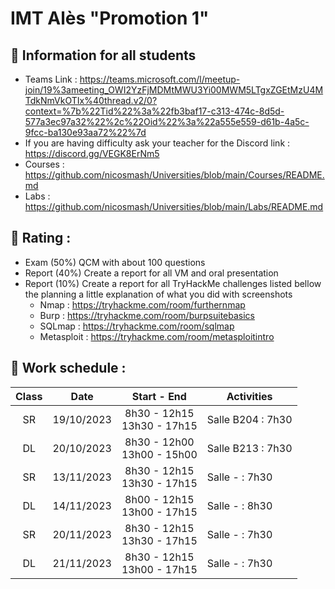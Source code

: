 # IMT Alès "Promotion 1"

## 📢 Information for all students

* Teams Link : https://teams.microsoft.com/l/meetup-join/19%3ameeting_OWI2YzFjMDMtMWU3Yi00MWM5LTgxZGEtMzU4MTdkNmVkOTIx%40thread.v2/0?context=%7b%22Tid%22%3a%22fb3baf17-c313-474c-8d5d-577a3ec97a32%22%2c%22Oid%22%3a%22a555e559-d61b-4a5c-9fcc-ba130e93aa72%22%7d
* If you are having difficulty ask your teacher for the Discord link : https://discord.gg/VEGK8ErNm5
* Courses : https://github.com/nicosmash/Universities/blob/main/Courses/README.md
* Labs : https://github.com/nicosmash/Universities/blob/main/Labs/README.md

## 📢 Rating :
* Exam (50%) QCM with about 100 questions
* Report (40%) Create a report for all VM and oral presentation
* Report (10%) Create a report for all TryHackMe challenges listed bellow the planning a little explanation of what you did with screenshots
    * Nmap : https://tryhackme.com/room/furthernmap
    * Burp : https://tryhackme.com/room/burpsuitebasics
    * SQLmap : https://tryhackme.com/room/sqlmap
    * Metasploit : https://tryhackme.com/room/metasploitintro 

## 📢 Work schedule :
| Class  | Date  | Start - End |  Activities |
| :---: | :---: | :---------: | ------------- |
| SR  | 19/10/2023  | 8h30 - 12h15 <br> 13h30 - 17h15  | Salle B204 : 7h30 |
| DL  | 20/10/2023  | 8h30 - 12h00 <br> 13h00 - 15h00  | Salle B213 : 7h30 |
| SR  | 13/11/2023  | 8h30 - 12h15 <br> 13h30 - 17h15  | Salle - : 7h30 |
| DL  | 14/11/2023  | 8h00 - 12h15 <br> 13h00 - 17h15  | Salle - : 8h30 |
| SR  | 20/11/2023  | 8h30 - 12h15 <br> 13h30 - 17h15  | Salle - : 7h30 |
| DL  | 21/11/2023  | 8h30 - 12h15 <br> 13h00 - 17h15  | Salle - : 7h30 |
